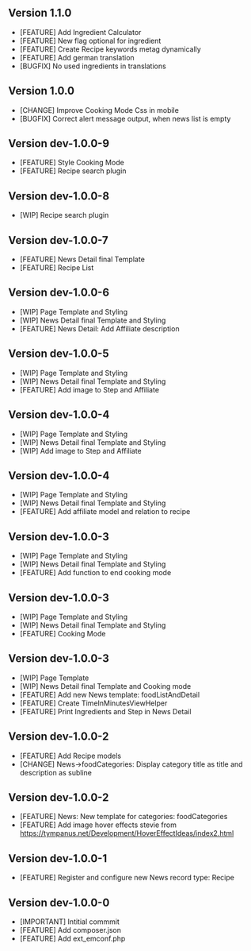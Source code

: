 ## Version 1.1.0
- [FEATURE] Add Ingredient Calculator
- [FEATURE] New flag optional for ingredient
- [FEATURE] Create Recipe keywords metag dynamically
- [FEATURE] Add german translation
- [BUGFIX] No used ingredients in translations

## Version 1.0.0
- [CHANGE] Improve Cooking Mode Css in mobile
- [BUGFIX] Correct alert message output, when news list is empty

## Version dev-1.0.0-9
- [FEATURE] Style Cooking Mode
- [FEATURE] Recipe search plugin

## Version dev-1.0.0-8
- [WIP] Recipe search plugin

## Version dev-1.0.0-7
- [FEATURE] News Detail final Template
- [FEATURE] Recipe List

## Version dev-1.0.0-6
- [WIP] Page Template and Styling
- [WIP] News Detail final Template and Styling
- [FEATURE] News Detail: Add Affiliate description

## Version dev-1.0.0-5
- [WIP] Page Template and Styling
- [WIP] News Detail final Template and Styling
- [FEATURE] Add image to Step and Affiliate

## Version dev-1.0.0-4
- [WIP] Page Template and Styling
- [WIP] News Detail final Template and Styling
- [WIP] Add image to Step and Affiliate

## Version dev-1.0.0-4
- [WIP] Page Template and Styling
- [WIP] News Detail final Template and Styling
- [FEATURE] Add affiliate model and relation to recipe

## Version dev-1.0.0-3
- [WIP] Page Template and Styling
- [WIP] News Detail final Template and Styling
- [FEATURE] Add function to end cooking mode

## Version dev-1.0.0-3
- [WIP] Page Template and Styling
- [WIP] News Detail final Template and Styling
- [FEATURE] Cooking Mode

## Version dev-1.0.0-3
- [WIP] Page Template
- [WIP] News Detail final Template and Cooking mode
- [FEATURE] Add new News template: foodListAndDetail
- [FEATURE] Create TimeInMinutesViewHelper
- [FEATURE] Print Ingredients and Step in News Detail

## Version dev-1.0.0-2
- [FEATURE] Add Recipe models
- [CHANGE] News->foodCategories: Display category title as title and description as subline

## Version dev-1.0.0-2
- [FEATURE] News: New template for categories: foodCategories
- [FEATURE] Add image hover effects stevie from https://tympanus.net/Development/HoverEffectIdeas/index2.html

## Version dev-1.0.0-1
- [FEATURE] Register and configure new News record type: Recipe

## Version dev-1.0.0-0
- [IMPORTANT] Intitial commmit
- [FEATURE] Add composer.json
- [FEATURE] Add ext_emconf.php
